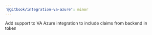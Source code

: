 ```yaml
---
'@gitbook/integration-va-azure': minor
---
```


Add support to VA Azure integration to include claims from backend in token
